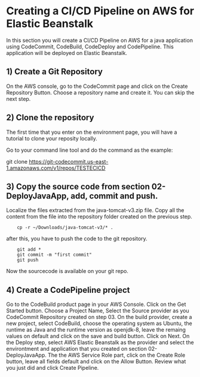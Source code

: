 # Creating a CI/CD Pipeline on AWS for Elastic Beanstalk

In this section you will create a CI/CD Pipeline on AWS for a java application using CodeCommit, CodeBuild, CodeDeploy and CodePipeline. This application will be deployed on Elastic Beanstalk.


## 1) Create a Git Repository

On the AWS console, go to the CodeCommit page and click on the Create Repository Button.
Choose a repository name and create it. You can skip the next step.

## 2) Clone the repository

The first time that you enter on the environment page, you will have a tutorial to clone your reposity locally. 

Go to your command line tool and do the command as the example:

git clone https://git-codecommit.us-east-1.amazonaws.com/v1/repos/TESTECICD

## 3) Copy the source code from section 02-DeployJavaApp, add, commit and push.

Localize the files extracted from the java-tomcat-v3.zip file. Copy all the content from the file into the repository folder created on the previous step.

        cp -r ~/Downloads/java-tomcat-v3/* .

after this, you have to push the code to the git repository.

        git add *
        git commit -m "first commit"
        git push

Now the sourcecode is available on your git repo.

## 4) Create a CodePipeline project

Go to the CodeBuild product page in your AWS Console.
Click on the Get Started button. 
Choose a Project Name, Select the Source provider as you CodeCommit Repository created on step 03. 
On the build provider, create a new project, select CodeBuild, choose the operating system as Ubuntu, the runtime as Java and the runtime version as openjdk-8, leave the remaing values on default and click on the save and build button. Click on Next.
On the Deploy step, select AWS Elastic Beanstalk as the provider and select the environtment and application that you created on section  02-DeployJavaApp.
The the AWS Service Role part, click on the Create Role button, leave all fields default and click on the Allow Button.
Review what you just did and click Create Pipeline.